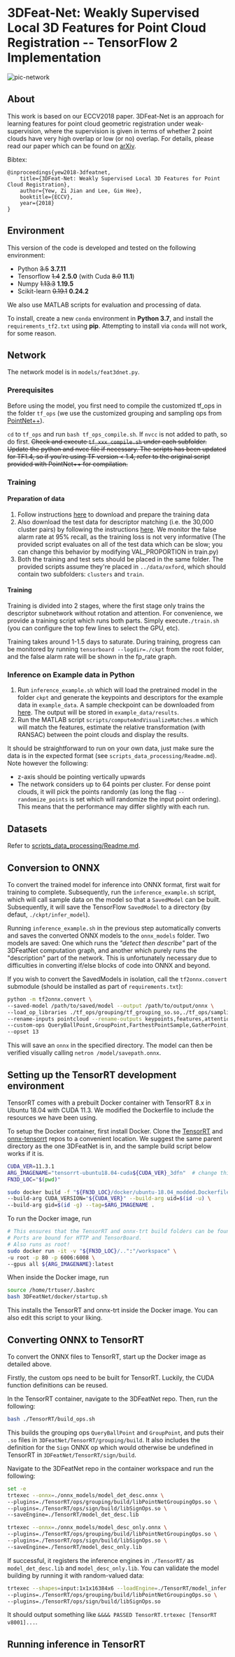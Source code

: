 # 3DFeat-Net: Weakly Supervised Local 3D Features for Point Cloud Registration -- TensorFlow 2 Implementation

![pic-network](docs/pic-network.png)

## About

This work is based on our ECCV2018 paper. 3DFeat-Net is an approach for learning features for point cloud geometric registration under weak-supervision, where the supervision is given in terms of whether 2 point clouds have very high overlap or low (or no) overlap. For details, please read our paper which can be found on [arXiv](https://arxiv.org/abs/1807.09413).

Bibtex:

```
@inproceedings{yew2018-3dfeatnet,
    title={3DFeat-Net: Weakly Supervised Local 3D Features for Point Cloud Registration},
    author={Yew, Zi Jian and Lee, Gim Hee},
    booktitle={ECCV},
    year={2018}
}
```

## Environment

This version of the code is developed and tested on the following environment:

* Python ~~3.5~~ <b>3.7.11</b>
* Tensorflow ~~1.4~~ <b>2.5.0</b> (with Cuda ~~8.0~~ <b>11.1</b>)
* Numpy ~~1.13.3~~ <b>1.19.5</b>
* Scikit-learn ~~0.19.1~~ <b>0.24.2</b>

We also use MATLAB scripts for evaluation and processing of data.

To install, create a new `conda` environment in **Python 3.7**, and install the `requirements_tf2.txt` using **pip**. Attempting to install via `conda` will not work, for some reason.

## Network

The network model is in `models/feat3dnet.py`.

### Prerequisites

Before using the model, you first need to compile the customized tf_ops in the folder `tf_ops` (we use the customized grouping and sampling ops from [PointNet++](https://github.com/charlesq34/pointnet2)).

`cd` to `tf_ops` and run `bash tf_ops_compile.sh`. If `nvcc` is not added to path, so do first.
~~Check and execute `tf_xxx_compile.sh` under each subfolder. Update the python and nvcc file if necessary. The scripts has been updated for TF1.4, so if you're using TF version < 1.4, refer to the original script provided with PointNet++ for compilation.~~

### Training

#### Preparation of data

1. Follow instructions [here](scripts_data_processing/Readme.md#training-data) to download and prepare the training data
2. Also download the test data for descriptor matching (i.e. the 30,000 cluster pairs) by following the instructions [here](scripts_data_processing/Readme.md#test-data). We monitor the false alarm rate at 95% recall, as the training loss is not very informative (The provided script evaluates on all of the test data which can be slow; you can change this behavior by modifying VAL_PROPORTION in train.py)
3. Both the training and test sets should be placed in the same folder. The provided scripts assume they're placed in `../data/oxford`, which should contain two subfolders: `clusters` and `train`.

#### Training

Training is divided into 2 stages, where the first stage only trains the descriptor subnetwork without rotation and attention. For convenience, we provide a training script which runs both parts. Simply execute`./train.sh` (you can configure the top few lines to select the GPU, etc).

Training takes around 1-1.5 days to saturate. During training, progress can be monitored by running `tensorboard --logdir=./ckpt` from the root folder, and the false alarm rate will be shown in the fp_rate graph.

### Inference on Example data in Python

1. Run `inference_example.sh` which will load the pretrained model in the folder `ckpt` and generate the keypoints and descriptors for the example data in `example_data`. A sample checkpoint can be downloaded from [here](https://drive.google.com/open?id=1JYZvFmMO3hgLN4ao3MqcMVgHYZtHhPOv). The output will be stored in `example_data/results`.
2. Run the MATLAB script `scripts/computeAndVisualizeMatches.m` which will match the features, estimate the relative transformation (with RANSAC) between the point clouds and display the results.

It should be straightforward to run on your own data, just make sure the data is in the expected format (see `scripts_data_processing/Readme.md`). Note however the following:

* z-axis should be pointing vertically upwards
* The network considers up to 64 points per cluster. For dense point clouds, it will pick the points randomly (as long the flag `--randomize_points` is set which will randomize the input point ordering). This means that the performance may differ slightly with each run.

## Datasets
Refer to [scripts_data_processing/Readme.md](scripts_data_processing/Readme.md).

## Conversion to ONNX
To convert the trained model for inference into ONNX format, first wait for training to complete. Subsequently, run the `inference_example.sh` script, which will call sample data on the model so that a `SavedModel` can be built. Subsequently, it will save the TensorFlow `SavedModel` to a directory (by defaut, `./ckpt/infer_model`).

Running `inference_example.sh` in the previous step automatically converts and saves the converted ONNX models to the `onnx_models` folder.
Two models are saved: One which runs the _"detect then describe"_ part of the 3DFeatNet computation graph, and another which purely runs the "description" part of the network. This is unfortunately necessary due to difficulties in converting if/else blocks of code into ONNX and beyond.

If you wish to convert the SavedModels in isolation, call the `tf2onnx.convert` submodule (should be installed as part of `requirements.txt`):
```bash
python -m tf2onnx.convert \
--saved-model /path/to/saved/model --output /path/to/output/onnx \
--load_op_libraries ./tf_ops/grouping/tf_grouping_so.so,./tf_ops/sampling/tf_sampling_so.so \
--rename-inputs pointcloud --rename-outputs keypoints,features,attention \
--custom-ops QueryBallPoint,GroupPoint,FarthestPointSample,GatherPoint,KnnPoint \
--opset 13 
```
This will save an `onnx` in the specified directory. The model can then be verified visually calling `netron /model/savepath.onnx`.

## Setting up the TensorRT development environment
TensorRT comes with a prebuilt Docker container with TensorRT 8.x in Ubuntu 18.04 with CUDA 11.3. We modified the Dockerfile to include the resources we have been using.

To setup the Docker container, first install Docker. Clone the [TensorRT](https://github.com/NVIDIA/TensorRT) and [onnx-tensorrt](https://github.com/onnx/onnx-tensorrt) repos to a convenient location. We suggest the same parent directory as the one 3DFeatNet is in, and the sample build script below works if it is.
```bash
CUDA_VER=11.3.1
ARG_IMAGENAME="tensorrt-ubuntu18.04-cuda${CUDA_VER}_3dfn"  # change this to your liking
FN3D_LOC="$(pwd)"

sudo docker build -f "${FN3D_LOC}/docker/ubuntu-18.04_modded.Dockerfile" \
--build-arg CUDA_VERSION="${CUDA_VER}" --build-arg uid=$(id -u) \
--build-arg gid=$(id -g) --tag=$ARG_IMAGENAME .
```
To run the Docker image, run
```bash
# This ensures that the TensorRT and onnx-trt build folders can be found.
# Ports are bound for HTTP and TensorBoard.
# Also runs as root!
sudo docker run -it -v "${FN3D_LOC}/..":"/workspace" \
-u root -p 80 -p 6006:6008 \
--gpus all ${ARG_IMAGENAME}:latest
```
When inside the Docker image, run
```bash
source /home/trtuser/.bashrc
bash 3DFeatNet/docker/startup.sh
```
This installs the TensorRT and onnx-trt inside the Docker image. You can also edit this script to your liking.

## Converting ONNX to TensorRT
To convert the ONNX files to TensorRT, start up the Docker image as detailed above.

Firstly, the custom ops need to be built for TensorRT. Luckily, the CUDA function definitions can be reused.

In the TensorRT container, navigate to the 3DFeatNet repo. Then, run the following:
```bash
bash ./TensorRT/build_ops.sh
```
This builds the grouping ops `QueryBallPoint` and `GroupPoint`, and puts their `.so` files in `3DFeatNet/TensorRT/grouping/build`. It also includes the definition for the `Sign` ONNX op which would otherwise be undefined in TensorRT in `3DFeatNet/TensorRT/sign/build`.

Navigate to the 3DFeatNet repo in the container workspace and run the following:
```bash
set -e
trtexec --onnx=./onnx_models/model_det_desc.onnx \
--plugins=./TensorRT/ops/grouping/build/libPointNetGroupingOps.so \
--plugins=./TensorRT/ops/sign/build/libSignOps.so \
--saveEngine=./TensorRT/model_det_desc.lib

trtexec --onnx=./onnx_models/model_desc_only.onnx \
--plugins=./TensorRT/ops/grouping/build/libPointNetGroupingOps.so \
--plugins=./TensorRT/ops/sign/build/libSignOps.so \
--saveEngine=./TensorRT/model_desc_only.lib
```

If successful, it registers the inference engines in `./TensorRT/` as `model_det_desc.lib` and `model_desc_only.lib`. You can validate the model building by running it with random-valued data:
```bash
trtexec --shapes=input:1x1x16384x6 --loadEngine=./TensorRT/model_infer.lib \
--plugins=./TensorRT/ops/grouping/build/libPointNetGroupingOps.so \
--plugins=./TensorRT/ops/sign/build/libSignOps.so
```
It should output something like `&&&& PASSED TensorRT.trtexec [TensorRT v8001]...`.

## Running inference in TensorRT
